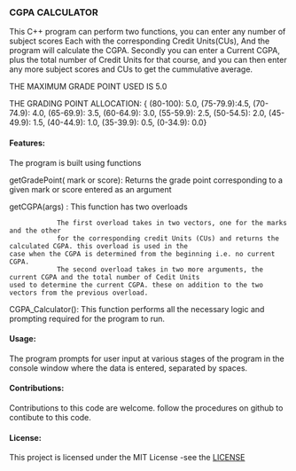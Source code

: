 ### CGPA CALCULATOR

This C++ program can perform two functions, you can enter any number of subject scores
Each with the corresponding Credit Units(CUs), And the program will calculate the CGPA.
Secondly you can enter a Current CGPA, plus the total number of Credit Units for that course,
and you can then enter any more subject scores and CUs to get the cummulative average.

THE MAXIMUM GRADE POINT USED IS 5.0

THE GRADING POINT ALLOCATION: { (80-100): 5.0, (75-79.9):4.5, (70-74.9): 4.0, (65-69.9): 3.5,
                                (60-64.9): 3.0, (55-59.9): 2.5, (50-54.5): 2.0,  (45-49.9): 1.5, 
                                (40-44.9): 1.0, (35-39.9): 0.5, (0-34.9): 0.0}


#### Features:   

The program is built using functions

getGradePoint( mark or score): Returns the grade point corresponding to a given mark or score entered as an argument

getCGPA(args) : This function has two overloads

                The first overload takes in two vectors, one for the marks and the other 
                for the corresponding credit Units (CUs) and returns the calculated CGPA. this overload is used in the                             case when the CGPA is determined from the beginning i.e. no current CGPA.
                The second overload takes in two more arguments, the current CGPA and the total number of Cedit Units                              used to determine the current CGPA. these on addition to the two vectors from the previous overload.

CGPA_Calculator():  This function performs all the necessary logic and prompting required for the program
                    to run.


#### Usage:  

The program prompts for user input at various stages of the program in the console window where the data is 
entered, separated by spaces.


#### Contributions:  

Contributions to this code are welcome. follow the procedures on github to contibute to this code.

#### License: 

This project is licensed under the MIT License -see the [LICENSE](LICENSE)

